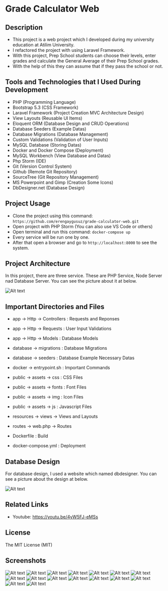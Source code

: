 # Grade Calculator Web

## Description

* This project is a web project which I developed during my university education at Atilim University. 
* I refactored the project with using Laravel Framework.
* With this project, Prep School students can choose their levels, enter grades and calculate the General Average of their Prep School grades. 
* With the help of this they can assume that if they pass the school or not.

## Tools and Technologies that I Used During Development

* PHP (Programming Language)
* Bootstrap 5.3 (CSS Framework)
* Laravel Framework (Project Creation MVC Architecture Design)
* View Layouts (Reusable UI Items)
* Eloquent ORM (Database Design and CRUD Operations)
* Database Seeders (Example Datas)
* Database Migrations (Database Management)
* Custom Validations (Validation of User Inputs)
* MySQL Database (Storing Datas)
* Docker and Docker Compose (Deployment)
* MySQL Workbench (View Database and Datas)
* Php Storm (IDE)
* Git (Version Control System)
* Github (Remote Git Repository)
* SourceTree (Git Repository Management)
* MS Powerpoint and Gimp (Creation Some Icons)
* DbDesigner.net (Database Design)

## Project Usage

* Clone the project using this command: ``` https://github.com/erengaygusuz/grade-calculator-web.git ```
* Open project with PHP Storm (You can also use VS Code or others)
* Open terminal and run this command: ``` docker-compose up ```
* Every service will be run one by one. 
* After that open a browser and go to ``` http://localhost:8000 ``` to see the system.

## Project Architecture

In this project, there are three service. These are PHP Service, Node Server nad Database Server. You can see the picture about it at below.

![Alt text](/images/grade-calculator-architecture.png)

## Important Directories and Files

* app -> Http -> Controllers : Requests and Reponses
* app -> Http -> Requests : User Input Validations
* app -> Http -> Models : Database Models

* database -> migrations : Database Migrations
* database -> seeders : Database Example Necessary Datas

* docker -> entrypoint.sh : Important Commands

* public -> assets -> css : CSS Files
* public -> assets -> fonts : Font Files
* public -> assets -> img : Icon Files
* public -> assets -> js : Javascript Files

* resources -> views -> Views and Layouts

* routes -> web.php -> Routes

* Dockerfile : Build

* docker-compose.yml : Deployment

## Database Design

For database design, I used a website which named dbdesigner. You can see a picture about the design at below.

![Alt text](/images/grade-calculator-database-design.png)

## Related Links

* Youtube: https://youtu.be/4yW5FJ-eMSs

## License

The MIT License (MIT)

## Screenshots

![Alt text](/images/01-grade-calculator.png)
![Alt text](/images/02-grade-calculator.png)
![Alt text](/images/03-grade-calculator.png)
![Alt text](/images/04-grade-calculator.png)
![Alt text](/images/05-grade-calculator.png)
![Alt text](/images/06-grade-calculator.png)
![Alt text](/images/07-grade-calculator.png)
![Alt text](/images/08-grade-calculator.png)
![Alt text](/images/09-grade-calculator.png)
![Alt text](/images/10-grade-calculator.png)
![Alt text](/images/11-grade-calculator.png)
![Alt text](/images/12-grade-calculator.png)
![Alt text](/images/13-grade-calculator.png)
![Alt text](/images/14-grade-calculator.png)
![Alt text](/images/15-grade-calculator.png)
![Alt text](/images/16-grade-calculator.png)

